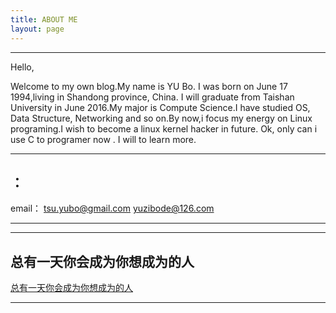 ```yaml
---
title: ABOUT ME
layout: page
---
```



----
Hello,

   Welcome to my own blog.My name is YU Bo. I was born on June 17 1994,living in Shandong province, China.
   I will graduate from Taishan University in June 2016.My major is Compute Science.I have studied OS, Data Structure, Networking and so on.By now,i focus my energy on Linux programing.I wish to become a linux kernel hacker in future.
   Ok, only can i use C to programer now . I will to learn more.


----


## ：

email： [tsu.yubo@gmail.com](mailto:tsu.yubo@gmail.com)
	[yuzibode@126.com](mailto:yuzibode@126.com)



----
----

## 总有一天你会成为你想成为的人
[总有一天你会成为你想成为的人](http://7pum5d.com1.z0.glb.clouddn.com/become.jpg)


----
